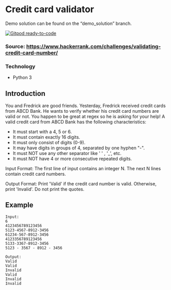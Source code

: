 # Credit card validator
Demo solution can be found on the “demo_solution” branch.

[![Gitpod ready-to-code](https://img.shields.io/badge/Gitpod-ready--to--code-blue?logo=gitpod)](https://gitpod.io/#https://github.com/geripgeri/coding-dojo-python-cc-validator)

### Source: https://www.hackerrank.com/challenges/validating-credit-card-number/

### Technology
- Python 3

## Introduction
You and Fredrick are good friends. Yesterday, Fredrick received  credit cards from ABCD Bank. He wants to verify whether his credit card numbers are valid or not. You happen to be great at regex so he is asking for your help!
A valid credit card from ABCD Bank has the following characteristics: 

- It must start with a 4, 5 or 6. 
- It must contain exactly 16 digits. 
- It must only consist of digits (0-9). 
- It may have digits in groups of 4, separated by one hyphen "-". 
- It must NOT use any other separator like ' ' , '_', etc. 
- It must NOT have 4 or more consecutive repeated digits.

Input Format: The first line of input contains an integer N. The next N lines contain credit card numbers.

Output Format: Print 'Valid' if the credit card number is valid. Otherwise, print 'Invalid'. Do not print the quotes.

## Example
```
Input: 
6
4123456789123456
5123-4567-8912-3456
61234-567-8912-3456
4123356789123456
5133-3367-8912-3456
5123 - 3567 - 8912 - 3456

Output:
Valid
Valid
Invalid
Valid
Invalid
Invalid
```

